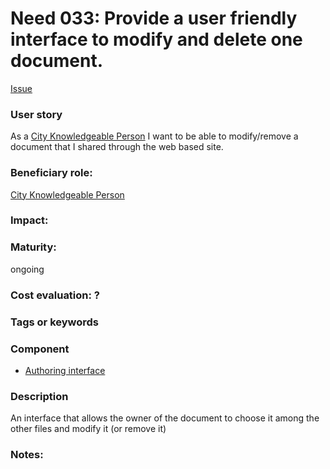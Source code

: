   
# Need 033: Provide a user friendly interface to modify and delete one document.

[Issue](https://github.com/MEPP-team/RICT/issues/46)

### User story

As a [City Knowledgeable Person](https://github.com/MEPP-team/RICT/blob/master/Doc/Devel/Needs/Roles.md#city-knowledgeable-person)  I want to be able to modify/remove a document that I shared through the web based site.

### Beneficiary role: 
[City Knowledgeable Person](https://github.com/MEPP-team/RICT/blob/master/Doc/Devel/Needs/Roles.md#city-knowledgeable-person)

### Impact: 


### Maturity: 
ongoing

### Cost evaluation: ?

### Tags or keywords

### Component
 * [Authoring interface](Definitions.md#authoring-interface)

### Description
An interface that allows the owner of the document to choose it among the other files and modify it (or remove it)
 
### Notes:

